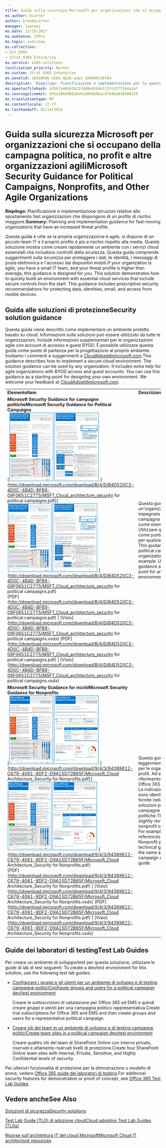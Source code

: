```yaml
---
title: Guida sulla sicurezza Microsoft per organizzazioni che si occupano della campagna politica, no profit e altre organizzazioni agili
ms.author: bcarter
author: brendacarter
manager: laurawi
ms.date: 12/15/2017
ms.audience: ITPro
ms.topic: overview
ms.collection:
- Ent_O365
- Strat_O365_Enterprise
ms.service: o365-solutions
localization_priority: Normal
ms.custom: Strat_O365_Enterprise
ms.assetid: 10d1004b-42b6-4e2b-aaa2-18ddd9118f64
description: 'Riepilogo: Pianificazione e implementazione per lo spostamento di fast organizzazioni che dispongono di un profilo di rischio maggiore.'
ms.openlocfilehash: b35b7a49343b21fdd8e6584e113fcbf771b4a1ef
ms.sourcegitcommit: 07be28bd96826e61b893b9bacbf64ba936400229
ms.translationtype: MT
ms.contentlocale: it-IT
ms.lasthandoff: 02/14/2018
---
```

# <a name="microsoft-security-guidance-for-political-campaigns-nonprofits-and-other-agile-organizations"></a><span data-ttu-id="88242-103">Guida sulla sicurezza Microsoft per organizzazioni che si occupano della campagna politica, no profit e altre organizzazioni agili</span><span class="sxs-lookup"><span data-stu-id="88242-103">Microsoft Security Guidance for Political Campaigns, Nonprofits, and Other Agile Organizations</span></span>

 <span data-ttu-id="88242-104">**Riepilogo:** Pianificazione e implementazione istruzioni relative allo spostamento fast organizzazioni che dispongono di un profilo di rischio maggiore.</span><span class="sxs-lookup"><span data-stu-id="88242-104">**Summary:** Planning and implementation guidance for fast-moving organizations that have an increased threat profile.</span></span>
  
<span data-ttu-id="88242-p101">Questa guida è utile se la propria organizzazione è agile, si dispone di un piccolo team IT e il proprio profilo è più a rischio rispetto alla media. Questa soluzione mostra come creare rapidamente un ambiente con i servizi cloud essenziali che includono controlli della sicurezza. Questa guida comprende suggerimenti sulla sicurezza per proteggere i dati, le identità, i messaggi di posta elettronica e l'accesso dai dispositivi mobili.</span><span class="sxs-lookup"><span data-stu-id="88242-p101">If your organization is agile, you have a small IT team, and your threat profile is higher than average, this guidance is designed for you. This solution demonstrates how to quickly build an environment with essential cloud services that include secure controls from the start. This guidance includes prescriptive security recommendations for protecting data, identities, email, and access from mobile devices.</span></span>
  
## <a name="security-solution-guidance"></a><span data-ttu-id="88242-108">Guida alle soluzioni di protezione</span><span class="sxs-lookup"><span data-stu-id="88242-108">Security solution guidance</span></span>

<span data-ttu-id="88242-p102">Questa guida viene descritto come implementare un ambiente protetto basato su cloud. Informazioni sulle soluzioni può essere utilizzato da tutte le organizzazioni. Include informazioni supplementari per le organizzazioni agile con account di accesso e guest BYOD. È possibile utilizzare questa guida come punto di partenza per la progettazione al proprio ambiente. Invitiamo i commenti e suggerimenti a [CloudAdopt@microsoft.com](mailto:CloudAdopt@microsoft.com).</span><span class="sxs-lookup"><span data-stu-id="88242-p102">This guidance describes how to implement a secure cloud environment. The solution guidance can be used by any organization. It includes extra help for agile organizations with BYOD access and guest accounts. You can use this guidance as a starting-point for designing your own environment. We welcome your feedback at [CloudAdopt@microsoft.com](mailto:CloudAdopt@microsoft.com).</span></span> 
  
|||
|:-----|:-----|
|<span data-ttu-id="88242-114">**Elemento**</span><span class="sxs-lookup"><span data-stu-id="88242-114">**Item**</span></span> <br/> |<span data-ttu-id="88242-115">**Descrizione**</span><span class="sxs-lookup"><span data-stu-id="88242-115">**Description**</span></span> <br/> |
|<span data-ttu-id="88242-116">**Microsoft Security Guidance for campagne politiche**</span><span class="sxs-lookup"><span data-stu-id="88242-116">**Microsoft Security Guidance for Political Campaigns**</span></span> <br/> <span data-ttu-id="88242-117">[![Martello generale per set di formattazione rapida poster.](images/d370ce28-ca40-4930-9a2c-907312aa06c8.png)          ](http://download.microsoft.com/download/B/4/D/B4D520C3-4D0C-4B4D-BFB9-09F0651C2775/MSFT_Cloud_architecture_security for political campaigns.pdf)</span><span class="sxs-lookup"><span data-stu-id="88242-117">[![Thumb nail for mini poster set.](images/d370ce28-ca40-4930-9a2c-907312aa06c8.png)          ](http://download.microsoft.com/download/B/4/D/B4D520C3-4D0C-4B4D-BFB9-09F0651C2775/MSFT_Cloud_architecture_security for political campaigns.pdf)</span></span> <br/> <span data-ttu-id="88242-118">[PDF](http://download.microsoft.com/download/B/4/D/B4D520C3-4D0C-4B4D-BFB9-09F0651C2775/MSFT_Cloud_architecture_security for political campaigns.pdf) \| [Visio](http://download.microsoft.com/download/B/4/D/B4D520C3-4D0C-4B4D-BFB9-09F0651C2775/MSFT_Cloud_architecture_security for political campaigns.vsdx)  </span><span class="sxs-lookup"><span data-stu-id="88242-118">[PDF](http://download.microsoft.com/download/B/4/D/B4D520C3-4D0C-4B4D-BFB9-09F0651C2775/MSFT_Cloud_architecture_security for political campaigns.pdf)  \| [Visio](http://download.microsoft.com/download/B/4/D/B4D520C3-4D0C-4B4D-BFB9-09F0651C2775/MSFT_Cloud_architecture_security for political campaigns.vsdx)</span></span> <br/> |<span data-ttu-id="88242-p103">Questa guida utilizza un'organizzazione impegnata nella campagna politica come esempio. Utilizzare questa guida come punto di partenza per qualsiasi ambiente. </span><span class="sxs-lookup"><span data-stu-id="88242-p103">This guidance uses a political campaign organization as an example. Use this guidance as a starting point for any environment.</span></span>  <br/> |
|<span data-ttu-id="88242-121">**Microsoft Security Guidance for ricchi**</span><span class="sxs-lookup"><span data-stu-id="88242-121">**Microsoft Security Guidance for Nonprofits**</span></span> <br/> <span data-ttu-id="88242-122">[![Immagine di anteprima per file scaricabili](images/e4784889-1c69-4067-9a8f-31d31d1eceea.png)          ](http://download.microsoft.com/download/9/4/3/94389612-C679-4061-8DF2-D9A15D72B65F/Microsoft_Cloud Architecture_Security for Nonprofits.pdf)</span><span class="sxs-lookup"><span data-stu-id="88242-122">[![Thumnail image for downloadable file](images/e4784889-1c69-4067-9a8f-31d31d1eceea.png)          ](http://download.microsoft.com/download/9/4/3/94389612-C679-4061-8DF2-D9A15D72B65F/Microsoft_Cloud Architecture_Security for Nonprofits.pdf)</span></span> <br/> <span data-ttu-id="88242-123">[PDF](http://download.microsoft.com/download/9/4/3/94389612-C679-4061-8DF2-D9A15D72B65F/Microsoft_Cloud Architecture_Security for Nonprofits.pdf) \| [Visio](http://download.microsoft.com/download/9/4/3/94389612-C679-4061-8DF2-D9A15D72B65F/Microsoft_Cloud Architecture_Security for Nonprofits.vsdx)  </span><span class="sxs-lookup"><span data-stu-id="88242-123">[PDF](http://download.microsoft.com/download/9/4/3/94389612-C679-4061-8DF2-D9A15D72B65F/Microsoft_Cloud Architecture_Security for Nonprofits.pdf)  \| [Visio](http://download.microsoft.com/download/9/4/3/94389612-C679-4061-8DF2-D9A15D72B65F/Microsoft_Cloud Architecture_Security for Nonprofits.vsdx)</span></span> <br/> |<span data-ttu-id="88242-p104">Questa guida è stata leggermente modificata per le organizzazioni no profit. Ad esempio, fa riferimento ai piani di Office 365 Nonprofit. Le indicazioni tecniche sono identiche a quelle fornite nella guida alle soluzioni per le campagne politiche.</span><span class="sxs-lookup"><span data-stu-id="88242-p104">This guide is slightly revised for nonprofit organizations. For example, it references Office 365 Nonprofit plans. The technical guidance is the same as the political campaign solution guide.</span></span>  <br/> |
   
## <a name="test-lab-guides"></a><span data-ttu-id="88242-127">Guide dei laboratori di testing</span><span class="sxs-lookup"><span data-stu-id="88242-127">Test Lab Guides</span></span>

<span data-ttu-id="88242-128">Per creare un ambiente di sviluppo/test per questa soluzione, utilizzare le guide di lab di test seguenti:  </span><span class="sxs-lookup"><span data-stu-id="88242-128">To create a dev/test environment for this solution, use the following test lab guides:</span></span> 
  
- [<span data-ttu-id="88242-129">Configurare i gruppi e gli utenti per un ambiente di sviluppo e di testing campagne politici</span><span class="sxs-lookup"><span data-stu-id="88242-129">Configure groups and users for a political campaign dev/test environment</span></span>](configure-groups-and-users-for-a-political-campaign-dev-test-environment.md)
    
     <span data-ttu-id="88242-130">Creare le sottoscrizioni di valutazione per Office 365 ed EMS e quindi creare gruppi e utenti per una campagna politico rappresentativa.</span><span class="sxs-lookup"><span data-stu-id="88242-130">Create trial subscriptions for Office 365 and EMS and then create groups and users for a representative political campaign.</span></span>
    
- [<span data-ttu-id="88242-131">Creare siti del team in un ambiente di sviluppo e di testing campagne politici</span><span class="sxs-lookup"><span data-stu-id="88242-131">Create team sites in a political campaign dev/test environment</span></span>](create-team-sites-in-a-political-campaign-dev-test-environment.md)
    
    <span data-ttu-id="88242-132">Creare quattro siti del team di SharePoint Online con interno privato, riservati e altamente riservati livelli di protezione.</span><span class="sxs-lookup"><span data-stu-id="88242-132">Create four SharePoint Online team sites with Internal, Private, Sensitive, and Highly Confidential levels of security.</span></span>
    
<span data-ttu-id="88242-133">Per ulteriori funzionalità di protezione per la dimostrazione o modello di prova, vedere [Office 365 guide dei laboratori di testing](http://aka.ms/o365tlgs).</span><span class="sxs-lookup"><span data-stu-id="88242-133">For additional security features for demonstration or proof of concept, see [Office 365 Test Lab Guides](http://aka.ms/o365tlgs).</span></span>
  
## <a name="see-also"></a><span data-ttu-id="88242-134">Vedere anche</span><span class="sxs-lookup"><span data-stu-id="88242-134">See Also</span></span>

[<span data-ttu-id="88242-135">Soluzioni di sicurezza</span><span class="sxs-lookup"><span data-stu-id="88242-135">Security solutions</span></span>](security-solutions.md)
  
[<span data-ttu-id="88242-136">Test Lab Guide (TLG) di adozione cloud</span><span class="sxs-lookup"><span data-stu-id="88242-136">Cloud adoption Test Lab Guides (TLGs)</span></span>](cloud-adoption-test-lab-guides-tlgs.md)
  
[<span data-ttu-id="88242-137">Risorse sull'architettura IT del cloud Microsoft</span><span class="sxs-lookup"><span data-stu-id="88242-137">Microsoft Cloud IT architecture resources</span></span>](microsoft-cloud-it-architecture-resources.md)




